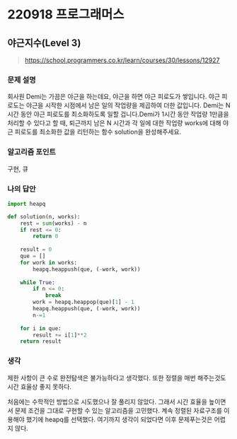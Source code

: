 # 220918 프로그래머스

## 야근지수(Level 3)

> https://school.programmers.co.kr/learn/courses/30/lessons/12927

### 문제 설명

회사원 Demi는 가끔은 야근을 하는데요, 야근을 하면 야근 피로도가 쌓입니다. 야근 피로도는 야근을 시작한 시점에서 남은 일의 작업량을 제곱하여 더한 값입니다. Demi는 N시간 동안 야근 피로도를 최소화하도록 일할 겁니다.Demi가 1시간 동안 작업량 1만큼을 처리할 수 있다고 할 때, 퇴근까지 남은 N 시간과 각 일에 대한 작업량 works에 대해 야근 피로도를 최소화한 값을 리턴하는 함수 solution을 완성해주세요.

### 알고리즘 포인트

구현, 큐

### 나의 답안

```python
import heapq

def solution(n, works):
    rest = sum(works) - n
    if rest <= 0:
        return 0
    
    result = 0
    que = []
    for work in works:
        heapq.heappush(que, (-work, work))
    
    while True:
        if n <= 0:
            break
        work = heapq.heappop(que)[1] - 1
        heapq.heappush(que, (-work, work))
        n-=1
    
    for i in que:
        result += i[1]**2
    return result
```

### 생각

제한 사항이 큰 수로 완전탐색은 불가능하다고 생각했다. 또한 정렬을 매번 해주는것도 시간 효율상 좋지 못하다.

처음에는 수학적인 방법으로 시도했으나 잘 풀리지 않았다. 그래서 시간 효율을 높이면서 문제 조건을 그대로 구현할 수 있는 알고리즘을 고민했다. 계속 정렬된 자료구조를 이용해야 했기에 heapq를 선택했다. 여기까지 생각이 되었다면 이후 문제푸는것은 어렵지 않다.
